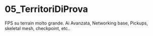 # 05_TerritoriDiProva
FPS su terrain molto grande. Ai Avanzata, Networking base, Pickups, skeletal mesh, checkpoint, etc..
